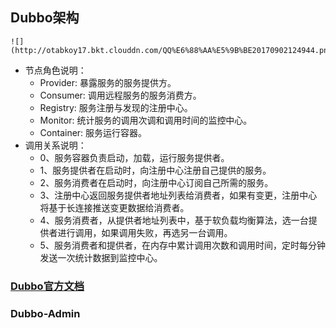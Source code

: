 ## Dubbo架构

    ![](http://otabkoy17.bkt.clouddn.com/QQ%E6%88%AA%E5%9B%BE20170902124944.png)
 
- 节点角色说明：
    - Provider: 暴露服务的服务提供方。
    - Consumer: 调用远程服务的服务消费方。
    - Registry: 服务注册与发现的注册中心。
    - Monitor: 统计服务的调用次调和调用时间的监控中心。
    - Container: 服务运行容器。
- 调用关系说明：
    - 0、服务容器负责启动，加载，运行服务提供者。
    - 1、服务提供者在启动时，向注册中心注册自己提供的服务。
    - 2、服务消费者在启动时，向注册中心订阅自己所需的服务。
    - 3、注册中心返回服务提供者地址列表给消费者，如果有变更，注册中心将基于长连接推送变更数据给消费者。
    - 4、服务消费者，从提供者地址列表中，基于软负载均衡算法，选一台提供者进行调用，如果调用失败，再选另一台调用。
    - 5、服务消费者和提供者，在内存中累计调用次数和调用时间，定时每分钟发送一次统计数据到监控中心。

### [Dubbo官方文档](http://dubbo.io/)

### Dubbo-Admin

